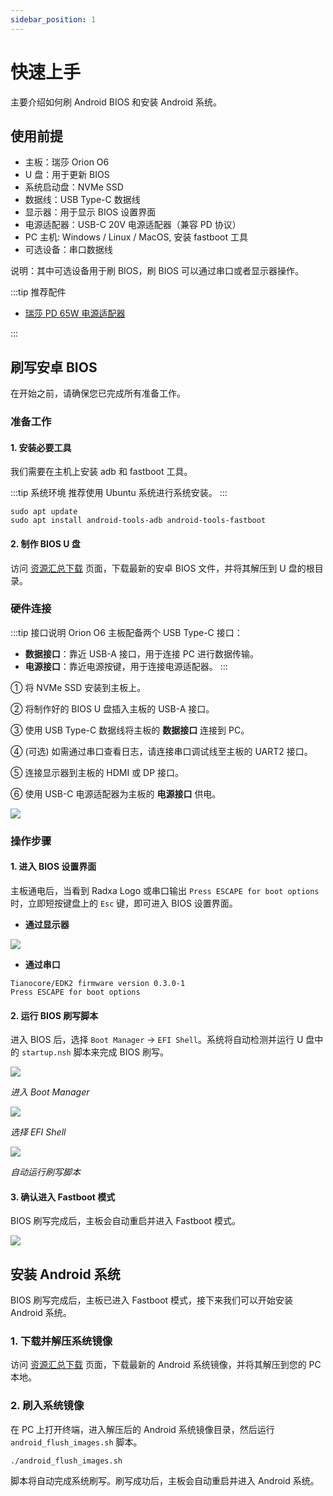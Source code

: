 ```yaml
---
sidebar_position: 1
---
```


# 快速上手

主要介绍如何刷 Android BIOS 和安装 Android 系统。

## 使用前提

- 主板：瑞莎 Orion O6
- U 盘：用于更新 BIOS
- 系统启动盘：NVMe SSD
- 数据线：USB Type-C 数据线
- 显示器：用于显示 BIOS 设置界面
- 电源适配器：USB-C 20V 电源适配器（兼容 PD 协议）
- PC 主机: Windows / Linux / MacOS, 安装 fastboot 工具
- 可选设备：串口数据线

说明：其中可选设备用于刷 BIOS，刷 BIOS 可以通过串口或者显示器操作。

:::tip 推荐配件

- [瑞莎 PD 65W 电源适配器](https://radxa.com/products/accessories/power-pd-65w)

:::

## 刷写安卓 BIOS

在开始之前，请确保您已完成所有准备工作。

### 准备工作

#### 1. 安装必要工具

我们需要在主机上安装 adb 和 fastboot 工具。

:::tip 系统环境
推荐使用 Ubuntu 系统进行系统安装。
:::

<NewCodeBlock tip="Ubuntu-PC$" type="device">

```
sudo apt update
sudo apt install android-tools-adb android-tools-fastboot
```

</NewCodeBlock>

#### 2. 制作 BIOS U 盘

访问 [资源汇总下载](../download.md#android) 页面，下载最新的安卓 BIOS 文件，并将其解压到 U 盘的根目录。

### 硬件连接

:::tip 接口说明
Orion O6 主板配备两个 USB Type-C 接口：

- **数据接口**：靠近 USB-A 接口，用于连接 PC 进行数据传输。
- **电源接口**：靠近电源按键，用于连接电源适配器。
  :::

① 将 NVMe SSD 安装到主板上。

② 将制作好的 BIOS U 盘插入主板的 USB-A 接口。

③ 使用 USB Type-C 数据线将主板的 **数据接口** 连接到 PC。

④ (可选) 如需通过串口查看日志，请连接串口调试线至主板的 UART2 接口。

⑤ 连接显示器到主板的 HDMI 或 DP 接口。

⑥ 使用 USB-C 电源适配器为主板的 **电源接口** 供电。

<div style={{textAlign: 'center'}}>
    <img src="/img/o6/android/android-install-system.webp" style={{width: '100%', maxWidth: '1200px'}} />
</div>

### 操作步骤

#### 1. 进入 BIOS 设置界面

主板通电后，当看到 Radxa Logo 或串口输出 `Press ESCAPE for boot options` 时，立即短按键盘上的 `Esc` 键，即可进入 BIOS 设置界面。

- **通过显示器**

<div style={{textAlign: 'center'}}>
    <img src="/img/o6/android/burn-bios-go.webp" style={{width: '50%', maxWidth: '1200px'}} />
</div>

- **通过串口**

```
Tianocore/EDK2 firmware version 0.3.0-1
Press ESCAPE for boot options
```

#### 2. 运行 BIOS 刷写脚本

进入 BIOS 后，选择 `Boot Manager` -> `EFI Shell`。系统将自动检测并运行 U 盘中的 `startup.nsh` 脚本来完成 BIOS 刷写。

<div style={{textAlign: 'center'}}>
    <img src="/img/o6/android/burn-bios-manager.webp" style={{width: '100%', maxWidth: '600px'}} />
</div>

_进入 Boot Manager_

<div style={{textAlign: 'center'}}>
    <img src="/img/o6/android/burn-bios-efi.webp" style={{width: '100%', maxWidth: '600px'}} />
</div>

_选择 EFI Shell_

<div style={{textAlign: 'center'}}>
    <img src="/img/o6/android/burn-bios-sh.webp" style={{width: '100%', maxWidth: '600px'}} />
</div>

_自动运行刷写脚本_

#### 3. 确认进入 Fastboot 模式

BIOS 刷写完成后，主板会自动重启并进入 Fastboot 模式。

<div style={{textAlign: 'center'}}>
    <img src="/img/o6/android/burn-bios-fastboot.webp" style={{width: '100%', maxWidth: '600px'}} />
</div>

## 安装 Android 系统

BIOS 刷写完成后，主板已进入 Fastboot 模式，接下来我们可以开始安装 Android 系统。

### 1. 下载并解压系统镜像

访问 [资源汇总下载](../download.md#android) 页面，下载最新的 Android 系统镜像，并将其解压到您的 PC 本地。

### 2. 刷入系统镜像

在 PC 上打开终端，进入解压后的 Android 系统镜像目录，然后运行 `android_flush_images.sh` 脚本。

<NewCodeBlock tip="Ubuntu-PC$" type="device">

```
./android_flush_images.sh
```

</NewCodeBlock>

脚本将自动完成系统刷写。刷写成功后，主板会自动重启并进入 Android 系统。
